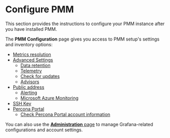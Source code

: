 # Configure PMM

This section provides the instructions to configure your PMM instance after you have installed PMM.

The **PMM Configuration** page gives you access to PMM setup's settings and inventory options:

* [Metrics resolution](metrics_res.md)
* [Advanced Settings](advanced_settings.md)
    * [Data retention](advanced_settings.md#data-retention)
    * [Telemetry](advanced_settings.md#telemetry)
    * [Check for updates](advanced_settings.md#check-for-updates)
    * [Advisors](advanced_settings.md#advisors)
* [Public address](../configure-pmm/advanced_settings.md#public-address)
    * [Alerting](../configure-pmm/advanced_settings.md#percona-alerting)
    * [Microsoft Azure Monitoring](../configure-pmm/advanced_settings.md#microsoft-azure-monitoring)
* [SSH Key](ssh.md)
* [Percona Portal](../configure-pmm/percona_platform/integrate_with_percona_platform.md)
    * [Check Percona Portal account information](../configure-pmm/percona_platform/account-info.md)

You can also use the [**Administration** page](../admin/index.md) to manage Grafana-related configurations and account settings.
